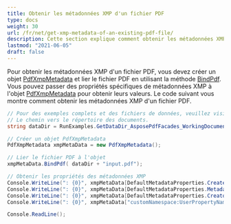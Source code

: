 ```yaml
---
title: Obtenir les métadonnées XMP d'un fichier PDF
type: docs
weight: 30
url: /fr/net/get-xmp-metadata-of-an-existing-pdf-file/
description: Cette section explique comment obtenir les métadonnées XMP d'un PDF existant avec Aspose.PDF Facades.
lastmod: "2021-06-05"
draft: false
---
```


Pour obtenir les métadonnées XMP d'un fichier PDF, vous devez créer un objet [PdfXmpMetadata](https://reference.aspose.com/pdf/net/aspose.pdf.facades/pdfxmpmetadata) et lier le fichier PDF en utilisant la méthode [BindPdf](https://reference.aspose.com/pdf/net/aspose.pdf.facades/facade/methods/bindpdf/index). Vous pouvez passer des propriétés spécifiques de métadonnées XMP à l'objet [PdfXmpMetadata](https://reference.aspose.com/pdf/net/aspose.pdf.facades/pdfxmpmetadata) pour obtenir leurs valeurs. Le code suivant vous montre comment obtenir les métadonnées XMP d'un fichier PDF.

```csharp
// Pour des exemples complets et des fichiers de données, veuillez visiter https://github.com/aspose-pdf/Aspose.Pdf-for-.NET
// Le chemin vers le répertoire des documents.
string dataDir = RunExamples.GetDataDir_AsposePdfFacades_WorkingDocuments();

// Créer un objet PdfXmpMetadata
PdfXmpMetadata xmpMetaData = new PdfXmpMetadata();

// Lier le fichier PDF à l'objet
xmpMetaData.BindPdf( dataDir + "input.pdf");

// Obtenir les propriétés des métadonnées XMP
Console.WriteLine(": {0}", xmpMetaData[DefaultMetadataProperties.CreateDate].ToString());
Console.WriteLine(": {0}", xmpMetaData[DefaultMetadataProperties.MetadataDate].ToString());
Console.WriteLine(": {0}", xmpMetaData[DefaultMetadataProperties.CreatorTool].ToString());
Console.WriteLine(": {0}", xmpMetaData["customNamespace:UserPropertyName"].ToString());

Console.ReadLine();
```